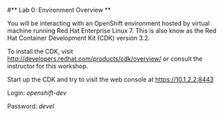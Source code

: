 #** Lab 0: Environment Overview **

You will be interacting with an OpenShift environment hosted by
virtual machine running Red Hat Enterprise Linux 7. This is also
know as the Red Hat Container Development Kit (CDK) version 3.2.

To install the CDK, visit http://developers.redhat.com/products/cdk/overview/
or consult the instructor for this workshop.

Start up the CDK and try to visit the web console at https://10.1.2.2:8443

Login: *openshift-dev*

Password: *devel*

